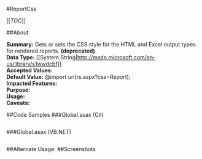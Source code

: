 #ReportCss

[[_TOC_]]

##About

**Summary:**  Gets or sets the CSS style for the HTML and Excel output types for rendered reports. **(deprecated)**  
**Data Type:** [[System.String|http://msdn.microsoft.com/en-us/library/s1wwdcbf]]  
**Accepted Values:**   
**Default Value:** @import url(rs.aspx?css=Report);  
**Impacted Features:**   
**Purpose:**   
**Usage:**   
**Caveats:**   

##Code Samples
###Global.asax (C♯)

```csharp
```

###Global.asax (VB.NET)

```visualbasic
```
##Alternate Usage: 
##Screenshots
